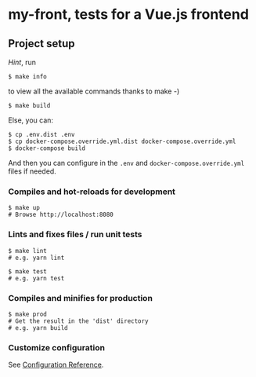 # my-front, tests for a Vue.js frontend

## Project setup
*Hint*, run 
```shell
$ make info
```
to view all the available commands thanks to make -)

```shell
$ make build
```

Else, you can:
```shell
$ cp .env.dist .env
$ cp docker-compose.override.yml.dist docker-compose.override.yml
$ docker-compose build
```

And then you can configure in the `.env` and `docker-compose.override.yml` files if needed.

### Compiles and hot-reloads for development
```shell
$ make up
# Browse http://localhost:8080
```

### Lints and fixes files / run unit tests
```shell
$ make lint
# e.g. yarn lint

$ make test
# e.g. yarn test
```

### Compiles and minifies for production
```shell
$ make prod
# Get the result in the 'dist' directory
# e.g. yarn build
```

### Customize configuration
See [Configuration Reference](https://cli.vuejs.org/config/).
